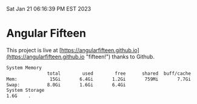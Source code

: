 Sat Jan 21 06:16:39 PM EST 2023

# Angular Fifteen


This project is live at [https://angularfifteen.github.io](https://angularfifteen.github.io "fifteen!") thanks to Github.

```bash
System Memory
               total        used        free      shared  buff/cache   available
Mem:            15Gi       6.4Gi       1.2Gi       759Mi       7.7Gi       7.8Gi
Swap:          8.0Gi       1.6Gi       6.4Gi
System Storage
1.6G	.
